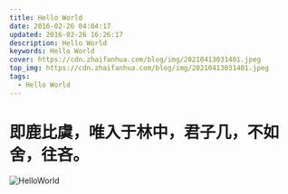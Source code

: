 ```yaml
---
title: Hello World
date: 2016-02-26 04:04:17
updated: 2016-02-26 16:26:17
description: Hello World
keywords: Hello World
cover: https://cdn.zhaifanhua.com/blog/img/20210413031401.jpeg
top_img: https://cdn.zhaifanhua.com/blog/img/20210413031401.jpeg
tags:
  - Hello World
---
```

# 即鹿比虞，唯入于林中，君子几，不如舍，往吝。

![HelloWorld](https://cdn.zhaifanhua.com/blog/img/20210413031401.jpeg)
